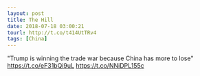 ```yaml
---
layout: post
title: The Hill
date: 2018-07-18 03:00:21
tourl: http://t.co/t414UtTRv4
tags: [China]
---
```

"Trump is winning the trade war because China has more to lose" https://t.co/eF31bQi9uL https://t.co/NNiDPL155c